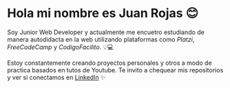 # Hola mi nombre es Juan Rojas 😊
Soy Junior Web Developer y actualmente me encuetro estudiando de manera autodidacta en la web utilizando plataformas como *Platzi*, *FreeCodeCamp* y *CodigoFacilito*. 💡💻

Estoy constantemente creando proyectos personales y otros a modo de practica basados en tutos de Youtube. Te invito a chequear mis repositorios y ver si conectamos en [LinkedIn](https://www.linkedin.com/in/criptamas) ✨
